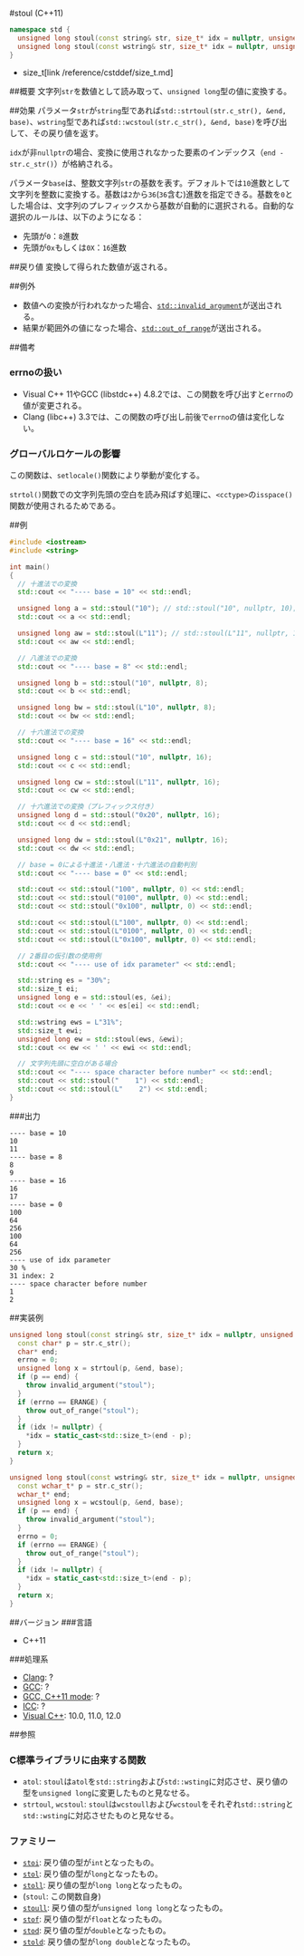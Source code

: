 #stoul (C++11)
```cpp
namespace std {
  unsigned long stoul(const string& str, size_t* idx = nullptr, unsigned long base = 10);
  unsigned long stoul(const wstring& str, size_t* idx = nullptr, unsigned long base = 10);
}
```
* size_t[link /reference/cstddef/size_t.md]

##概要
文字列`str`を数値として読み取って、`unsigned long`型の値に変換する。

##効果
パラメータ`str`が`string`型であれば`std::strtoul(str.c_str(), &end, base)`、`wstring`型であれば`std::wcstoul(str.c_str(), &end, base)`を呼び出して、その戻り値を返す。

`idx`が非`nullptr`の場合、変換に使用されなかった要素のインデックス（`end - str.c_str()`）が格納される。

パラメータ`base`は、整数文字列`str`の基数を表す。デフォルトでは`10`進数として文字列を整数に変換する。基数は`2`から`36`(`36`含む)進数を指定できる。基数を`0`とした場合は、文字列のプレフィックスから基数が自動的に選択される。自動的な選択のルールは、以下のようになる：

- 先頭が`0`：`8`進数
- 先頭が`0x`もしくは`0X`：`16`進数


##戻り値
変換して得られた数値が返される。

##例外
- 数値への変換が行われなかった場合、[`std::invalid_argument`](/reference/stdexcept.md)が送出される。
- 結果が範囲外の値になった場合、[`std::out_of_range`](/reference/stdexcept.md)が送出される。

##備考
### errnoの扱い
- Visual C++ 11やGCC (libstdc++) 4.8.2では、この関数を呼び出すと`errno`の値が変更される。
- Clang (libc++) 3.3では、この関数の呼び出し前後で`errno`の値は変化しない。

### グローバルロケールの影響
この関数は、`setlocale()`関数により挙動が変化する。

`strtol()`関数での文字列先頭の空白を読み飛ばす処理に、`<cctype>`の`isspace()`関数が使用されるためである。

##例
```cpp
#include <iostream>
#include <string>

int main()
{
  // 十進法での変換
  std::cout << "---- base = 10" << std::endl;

  unsigned long a = std::stoul("10"); // std::stoul("10", nullptr, 10);
  std::cout << a << std::endl;

  unsigned long aw = std::stoul(L"11"); // std::stoul(L"11", nullptr, 10);
  std::cout << aw << std::endl;

  // 八進法での変換
  std::cout << "---- base = 8" << std::endl;

  unsigned long b = std::stoul("10", nullptr, 8);
  std::cout << b << std::endl;

  unsigned long bw = std::stoul(L"10", nullptr, 8);
  std::cout << bw << std::endl;

  // 十六進法での変換
  std::cout << "---- base = 16" << std::endl;

  unsigned long c = std::stoul("10", nullptr, 16);
  std::cout << c << std::endl;

  unsigned long cw = std::stoul(L"11", nullptr, 16);
  std::cout << cw << std::endl;

  // 十六進法での変換（プレフィックス付き）
  unsigned long d = std::stoul("0x20", nullptr, 16);
  std::cout << d << std::endl;

  unsigned long dw = std::stoul(L"0x21", nullptr, 16);
  std::cout << dw << std::endl;

  // base = 0による十進法・八進法・十六進法の自動判別
  std::cout << "---- base = 0" << std::endl;

  std::cout << std::stoul("100", nullptr, 0) << std::endl;
  std::cout << std::stoul("0100", nullptr, 0) << std::endl;
  std::cout << std::stoul("0x100", nullptr, 0) << std::endl;

  std::cout << std::stoul(L"100", nullptr, 0) << std::endl;
  std::cout << std::stoul(L"0100", nullptr, 0) << std::endl;
  std::cout << std::stoul(L"0x100", nullptr, 0) << std::endl;

  // 2番目の仮引数の使用例
  std::cout << "---- use of idx parameter" << std::endl;

  std::string es = "30%";
  std::size_t ei;
  unsigned long e = std::stoul(es, &ei);
  std::cout << e << ' ' << es[ei] << std::endl;

  std::wstring ews = L"31%";
  std::size_t ewi;
  unsigned long ew = std::stoul(ews, &ewi);
  std::cout << ew << ' ' << ewi << std::endl;

  // 文字列先頭に空白がある場合
  std::cout << "---- space character before number" << std::endl;
  std::cout << std::stoul("    1") << std::endl;
  std::cout << std::stoul(L"    2") << std::endl;
}
```

###出力
```
---- base = 10
10
11
---- base = 8
8
9
---- base = 16
16
17
---- base = 0
100
64
256
100
64
256
---- use of idx parameter
30 %
31 index: 2
---- space character before number
1
2
```

##実装例
```cpp
unsigned long stoul(const string& str, size_t* idx = nullptr, unsigned long base = 10) {
  const char* p = str.c_str();
  char* end;
  errno = 0;
  unsigned long x = strtoul(p, &end, base);
  if (p == end) {
    throw invalid_argument("stoul");
  }
  if (errno == ERANGE) {
    throw out_of_range("stoul");
  }
  if (idx != nullptr) {
    *idx = static_cast<std::size_t>(end - p);
  }
  return x;
}

unsigned long stoul(const wstring& str, size_t* idx = nullptr, unsigned long base = 10) {
  const wchar_t* p = str.c_str();
  wchar_t* end;
  unsigned long x = wcstoul(p, &end, base);
  if (p == end) {
    throw invalid_argument("stoul");
  }
  errno = 0;
  if (errno == ERANGE) {
    throw out_of_range("stoul");
  }
  if (idx != nullptr) {
    *idx = static_cast<std::size_t>(end - p);
  }
  return x;
}
```

##バージョン
###言語
- C++11

###処理系
- [Clang](/implementation#clang.md): ?
- [GCC](/implementation#gcc.md): ?
- [GCC, C++11 mode](/implementation#gcc.md): ?
- [ICC](/implementation#icc.md): ?
- [Visual C++](/implementation#visual_cpp.md): 10.0, 11.0, 12.0

##参照
### C標準ライブラリに由来する関数
- `atol`: `stoul`は`atol`を`std::string`および`std::wsting`に対応させ、戻り値の型を`unsigned long`に変更したものと見なせる。
- `strtoul`, `wcstoul`: `stoul`は`wcstoull`および`wcstoul`をそれぞれ`std::string`と`std::wsting`に対応させたものと見なせる。

### ファミリー
- [`stoi`](./stoi.md): 戻り値の型が`int`となったもの。
- [`stol`](./stol.md): 戻り値の型が`long`となったもの。
- [`stoll`](./stoll.md): 戻り値の型が`long long`となったもの。
- (`stoul`: この関数自身)
- [`stoull`](./stoull.md): 戻り値の型が`unsigned long long`となったもの。
- [`stof`](./stof.md): 戻り値の型が`float`となったもの。
- [`stod`](./stod.md): 戻り値の型が`double`となったもの。
- [`stold`](./stold.md): 戻り値の型が`long double`となったもの。

